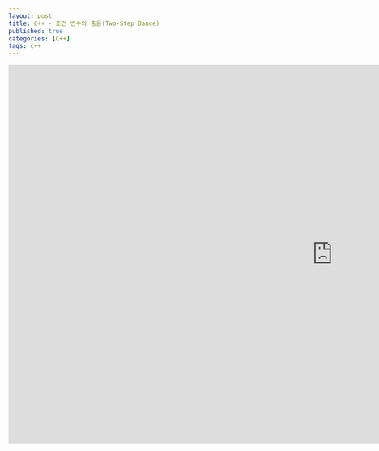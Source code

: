 ```yaml
---
layout: post
title: C++ - 조건 변수와 춤을(Two-Step Dance)
published: true
categories: [C++]
tags: c++
---
```

<iframe src="https://docs.google.com/presentation/d/e/2PACX-1vTaRG4lxX4XKDr3GvAIILzUi7jn06SNw1gv_xVFBoV7c4wl5S-AGCH7Zrtqb2Tyt43CH0AT8pEGEcMb/embed?start=false&loop=false&delayms=3000" frameborder="0" width="1280" height="749" allowfullscreen="true" mozallowfullscreen="true" webkitallowfullscreen="true"></iframe>   
  